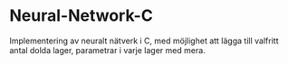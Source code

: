 # Neural-Network-C
Implementering av neuralt nätverk i C, med möjlighet att lägga till valfritt antal dolda lager, parametrar i varje lager med mera.
